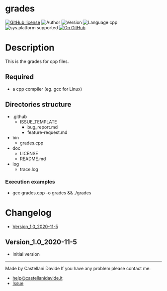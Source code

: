 # grades
[![GitHub license](https://img.shields.io/badge/licence-GNU-green?style=flat)](https://github.com/CastellaniDavide/grades/blob/master/LICENSE) ![Author](https://img.shields.io/badge/author-Castellani%20Davide-green?style=flat) ![Version](https://img.shields.io/badge/version-v01.01-blue?style=flat) ![Language cpp](https://img.shields.io/badge/language-cpp-yellowgreen?style=flat) ![sys.platform supported](https://img.shields.io/badge/OS%20platform%20supported-All-blue?style=flat) [![On GitHub](https://img.shields.io/badge/on%20GitHub-True-green?style=flat&logo=github)](https://github.com/CastellaniDavide/grades)

# Description
This is the grades for cpp files.

## Required
 - a cpp compiler (eg. gcc for Linux)
 

## Directories structure
 - .github
   - ISSUE_TEMPLATE
     - bug_report.md
     - feature-request.md
 - bin
	 - grades.cpp
 - doc
   - LICENSE
   - README.md
 - log
	 - trace.log
   
### Execution examples
 - gcc grades.cpp -o grades && ./grades

# Changelog
 - [Version_1.0_2020-11-5](#Version_10_2020-11-5)


## Version_1.0_2020-11-5
 - Initial version

---
Made by Castellani Davide 
If you have any problem please contact me:
- help@castellanidavide.it
- [Issue](https://github.com/CastellaniDavide/grades/issues)
